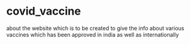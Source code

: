 # covid_vaccine
about the website which is to be created  to give the info about various  vaccines which has been approved in india as well as internationally
